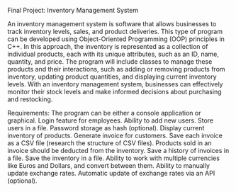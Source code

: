 Final Project: Inventory Management System

An inventory management system is software that allows businesses to track inventory levels, sales, and product deliveries. This type of program can be developed using Object-Oriented Programming (OOP) principles in C++. In this approach, the inventory is represented as a collection of individual products, each with its unique attributes, such as an ID, name, quantity, and price. The program will include classes to manage these products and their interactions, such as adding or removing products from inventory, updating product quantities, and displaying current inventory levels. With an inventory management system, businesses can effectively monitor their stock levels and make informed decisions about purchasing and restocking.

Requirements:
The program can be either a console application or graphical.
Login feature for employees.
Ability to add new users.
Store users in a file.
Password storage as hash (optional).
Display current inventory of products.
Generate invoice for customers.
Save each invoice as a CSV file (research the structure of CSV files).
Products sold in an invoice should be deducted from the inventory.
Save a history of invoices in a file.
Save the inventory in a file.
Ability to work with multiple currencies like Euros and Dollars, and convert between them.
Ability to manually update exchange rates.
Automatic update of exchange rates via an API (optional).
